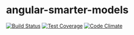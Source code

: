 angular-smarter-models 
======================
[![Build Status](https://travis-ci.org/chriscasola/angular-smarter-models.svg?branch=master)](https://travis-ci.org/chriscasola/angular-smarter-models) [![Test Coverage](https://codeclimate.com/github/chriscasola/angular-smarter-models/badges/coverage.svg)](https://codeclimate.com/github/chriscasola/angular-smarter-models/coverage) [![Code Climate](https://codeclimate.com/github/chriscasola/angular-smarter-models/badges/gpa.svg)](https://codeclimate.com/github/chriscasola/angular-smarter-models)
